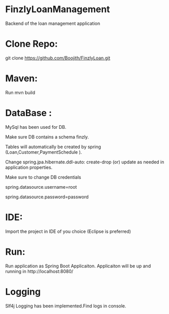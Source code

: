 # FinzlyLoanManagement
Backend of the loan management application

# Clone Repo:
git clone https://github.com/Boojith/FinzlyLoan.git

# Maven:
Run mvn build

# DataBase :
MySql has been used for DB.

Make sure DB contains a schema finzly.

Tables will automatically be created by spring (Loan,Customer,PaymentSchedule ).

Change spring.jpa.hibernate.ddl-auto: create-drop (or) update as needed in application properties.

Make sure to change DB credentials

spring.datasource.username=root

spring.datasource.password=password

# IDE:
Import the project in IDE of you choice (Eclipse is preferred)


# Run:
Run application as Spring Boot Applicaiton.
Applicaiton will be up and running in http://localhost:8080/

# Logging
Slf4j Logging has been  implemented.Find logs in console.
